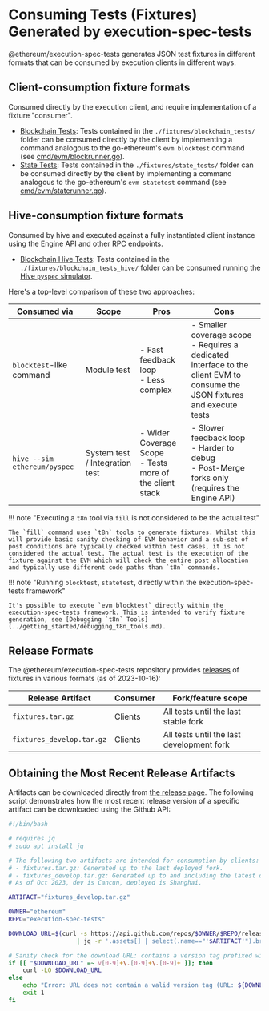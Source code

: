 # Consuming Tests (Fixtures) Generated by execution-spec-tests

@ethereum/execution-spec-tests generates JSON test fixtures in different formats that can be consumed by execution clients in different ways.

## Client-consumption fixture formats

Consumed directly by the execution client, and require implementation of a fixture "consumer".

- [Blockchain Tests](./blockchain_test.md): Tests contained in the `./fixtures/blockchain_tests/` folder can be consumed directly by the client by implementing a command analogous to the go-ethereum's `evm blocktest` command (see [cmd/evm/blockrunner.go](https://github.com/ethereum/go-ethereum/blob/509a64ffb9405942396276ae111d06f9bded9221/cmd/evm/blockrunner.go#L39)).
- [State Tests](./state_test.md): Tests contained in the `./fixtures/state_tests/` folder can be consumed directly by the client by implementing a command analogous to the go-ethereum's `evm statetest` command (see [cmd/evm/staterunner.go](https://github.com/ethereum/go-ethereum/blob/509a64ffb9405942396276ae111d06f9bded9221/cmd/evm/staterunner.go#L35)).

## Hive-consumption fixture formats

Consumed by hive and executed against a fully instantiated client instance using the Engine API and other RPC endpoints.

- [Blockchain Hive Tests](./blockchain_test_hive.md): Tests contained in the `./fixtures/blockchain_tests_hive/` folder can be consumed running the [Hive `pyspec` simulator](https://github.com/ethereum/hive/tree/master/simulators/ethereum/pyspec#readme).

Here's a top-level comparison of these two approaches:

| Consumed via | Scope | Pros | Cons |
| --- | --- | --- | --- |
| `blocktest`-like command | Module test | - Fast feedback loop<br/>- Less complex | - Smaller coverage scope<br/>- Requires a dedicated interface to the client EVM to consume the JSON fixtures and execute tests |
| `hive --sim ethereum/pyspec` | System test / Integration test | - Wider Coverage Scope<br/>- Tests more of the client stack | - Slower feedback loop<br/>- Harder to debug<br/>- Post-Merge forks only (requires the Engine API) |

!!! note "Executing a `t8n` tool via `fill` is not considered to be the actual test"

    The `fill` command uses `t8n` tools to generate fixtures. Whilst this will provide basic sanity checking of EVM behavior and a sub-set of post conditions are typically checked within test cases, it is not considered the actual test. The actual test is the execution of the fixture against the EVM which will check the entire post allocation and typically use different code paths than `t8n` commands.

!!! note "Running `blocktest`, `statetest`, directly within the execution-spec-tests framework"

    It's possible to execute `evm blocktest` directly within the execution-spec-tests framework. This is intended to verify fixture generation, see [Debugging `t8n` Tools](../getting_started/debugging_t8n_tools.md).


## Release Formats

The @ethereum/execution-spec-tests repository provides [releases](https://github.com/ethereum/execution-spec-tests/releases) of fixtures in various formats (as of 2023-10-16):

| Release Artifact               | Consumer | Fork/feature scope |
| ------------------------------ | -------- | ------------------ |
| `fixtures.tar.gz`              | Clients  | All tests until the last stable fork | "Must pass" |
| `fixtures_develop.tar.gz`      | Clients  | All tests until the last development fork |

## Obtaining the Most Recent Release Artifacts

Artifacts can be downloaded directly from [the release page](https://github.com/ethereum/execution-spec-tests/releases). The following script demonstrates how the most recent release version of a specific artifact can be downloaded using the Github API:

```bash
#!/bin/bash

# requires jq
# sudo apt install jq

# The following two artifacts are intended for consumption by clients:
# - fixtures.tar.gz: Generated up to the last deployed fork.
# - fixtures_develop.tar.gz: Generated up to and including the latest dev fork.
# As of Oct 2023, dev is Cancun, deployed is Shanghai.

ARTIFACT="fixtures_develop.tar.gz"  

OWNER="ethereum"
REPO="execution-spec-tests"

DOWNLOAD_URL=$(curl -s https://api.github.com/repos/$OWNER/$REPO/releases/latest \
                   | jq -r '.assets[] | select(.name=="'$ARTIFACT'").browser_download_url')

# Sanity check for the download URL: contains a version tag prefixed with "v"
if [[ "$DOWNLOAD_URL" =~ v[0-9]+\.[0-9]+\.[0-9]+ ]]; then
    curl -LO $DOWNLOAD_URL
else
    echo "Error: URL does not contain a valid version tag (URL: ${DOWNLOAD_URL})."
    exit 1
fi
```
